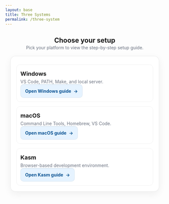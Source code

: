 ```yaml
---
layout: base
title: Three Systems
permalink: /three-system
---
```


<style>
  :root{
    --brand:#22a5ff; --text:#111827; --muted:#6b7280; --card:#ffffff;
  }
  .sys-wrap{max-width: 980px; margin: 0 auto; padding: 12px 16px 24px;}
  .sys-title{ text-align:center; margin: 6px 0 2px; }
  .sys-sub{ text-align:center; color: var(--muted); margin: 0 0 18px; }
  .sys-card{ background: var(--card); border: 1px solid rgba(0,0,0,0.08); border-radius: 16px; box-shadow: 0 8px 24px rgba(0,0,0,0.06); padding: 18px; }
  .sys-grid{ display:grid; grid-template-columns: repeat(auto-fit,minmax(220px,1fr)); gap: 14px; margin-top: 8px; }
  .sys a.btn{ display:inline-flex; align-items:center; justify-content:center; gap:8px; padding:12px 14px; border-radius:10px; text-decoration:none; font-weight:700; background:#e6f3ff; color:#0b5394; border:1px solid rgba(0,0,0,0.06); transition: transform .12s ease, box-shadow .12s ease, background-color .12s ease; box-shadow: 0 1px 0 rgba(0,0,0,0.04) inset; }
  .sys a.btn:hover{ background:#d1eaff; transform: translateY(-1px); box-shadow: 0 6px 14px rgba(34,165,255,.25); }
  .sys a.btn:active{ transform: translateY(0); box-shadow: 0 3px 8px rgba(34,165,255,.20); }
  .sys a.btn:focus-visible{ outline: 2px solid var(--brand); outline-offset: 2px; }
  .sys a.btn .chev{ transition: transform .12s ease; }
  .sys a.btn:hover .chev{ transform: translateX(2px); }
  .sys .item{ padding:12px; border:1px solid rgba(0,0,0,0.06); border-radius:12px; }
  .sys .item h3{ margin:6px 0 6px; font-size:18px; }
  .sys .item p{ margin:0; color: var(--muted); font-size:14px; }
  @media (prefers-color-scheme: dark){
    :root{ --text:#e5e7eb; --muted:#9ca3af; --card:#0b1220; }
    .sys a.btn{ background:#0b2547; color:#93c5fd; border-color: rgba(255,255,255,0.06); }
    .sys a.btn:hover{ background:#0c2c57; }
    .sys .item{ border-color: rgba(255,255,255,0.06); }
  }
  @media (prefers-reduced-motion: reduce){
    .sys a.btn, .sys a.btn .chev{ transition: none; }
  }
</style>

<div class="sys sys-wrap">
  <h2 class="sys-title">Choose your setup</h2>
  <p class="sys-sub">Pick your platform to view the step-by-step setup guide.</p>

  <div class="sys-card">
    <div class="sys-grid">
      <div class="item">
        <h3>Windows</h3>
        <p>VS Code, PATH, Make, and local server.</p>
        <a class="btn" href="{{ site.baseurl }}/tools/windows-setup">Open Windows guide <span class="chev">→</span></a>
      </div>
      <div class="item">
        <h3>macOS</h3>
        <p>Command Line Tools, Homebrew, VS Code.</p>
        <a class="btn" href="{{ site.baseurl }}/tools/mac-setup">Open macOS guide <span class="chev">→</span></a>
      </div>
      <div class="item">
        <h3>Kasm</h3>
        <p>Browser-based development environment.</p>
        <a class="btn" href="{{ site.baseurl }}/tools/kasm-setup">Open Kasm guide <span class="chev">→</span></a>
      </div>
    </div>
  </div>
</div>

